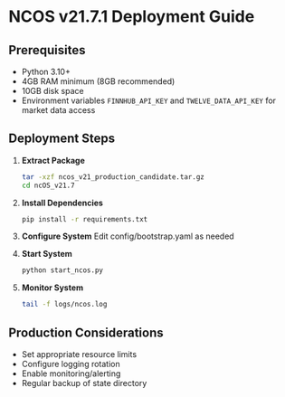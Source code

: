 # NCOS v21.7.1 Deployment Guide

## Prerequisites

- Python 3.10+
- 4GB RAM minimum (8GB recommended)
- 10GB disk space
- Environment variables `FINNHUB_API_KEY` and `TWELVE_DATA_API_KEY` for market data access

## Deployment Steps

1. **Extract Package**
   ```bash
   tar -xzf ncos_v21_production_candidate.tar.gz
   cd ncOS_v21.7
   ```

2. **Install Dependencies**
   ```bash
   pip install -r requirements.txt
   ```

3. **Configure System**
   Edit config/bootstrap.yaml as needed

4. **Start System**
   ```bash
   python start_ncos.py
   ```

5. **Monitor System**
   ```bash
   tail -f logs/ncos.log
   ```

## Production Considerations

- Set appropriate resource limits
- Configure logging rotation
- Enable monitoring/alerting
- Regular backup of state directory
